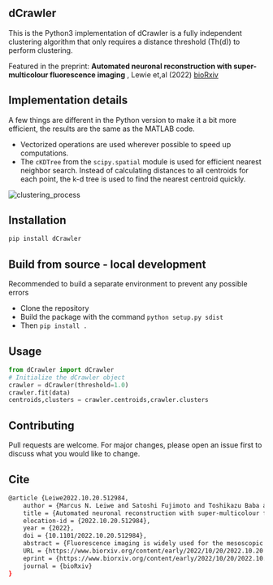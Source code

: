 ## dCrawler 

This is the Python3 implementation of dCrawler is a fully independent clustering algorithm that only requires a distance threshold (Th(d)) to perform clustering.

Featured in the preprint:  **Automated neuronal reconstruction with super-multicolour fluorescence imaging** , Lewie et,al (2022) [bioRxiv](https://www.biorxiv.org/content/10.1101/2022.10.20.512984v1)

## Implementation details

A few things are different in the Python version to make it a bit more efficient, the results are the same as the MATLAB code.
- Vectorized operations are used wherever possible to speed up computations.
- The `cKDTree` from the `scipy.spatial` module is used for efficient nearest neighbor search. Instead of calculating distances to all centroids for each point, the k-d tree is used to find the nearest centroid quickly.


![clustering_process](https://github.com/Elsword016/dCrawler/assets/29883365/2f7e6394-50e5-452a-b398-4e3022bf2ce1)

## Installation

```bash
pip install dCrawler
```

## Build from source - local development
Recommended to build a separate environment to prevent any possible errors
- Clone the repository
- Build the package with the command `python setup.py sdist`
- Then `pip install .`

## Usage

```python
from dCrawler import dCrawler
# Initialize the dCrawler object
crawler = dCrawler(threshold=1.0)
crawler.fit(data)
centroids,clusters = crawler.centroids,crawler.clusters
```




## Contributing

Pull requests are welcome. For major changes, please open an issue first to discuss what you would like to change.

## Cite
```bash
@article {Leiwe2022.10.20.512984,
	author = {Marcus N. Leiwe and Satoshi Fujimoto and Toshikazu Baba and Daichi Moriyasu and Biswanath Saha and Richi Sakaguchi and Shigenori Inagaki and Takeshi Imai},
	title = {Automated neuronal reconstruction with super-multicolour fluorescence imaging},
	elocation-id = {2022.10.20.512984},
	year = {2022},
	doi = {10.1101/2022.10.20.512984},
	abstract = {Fluorescence imaging is widely used for the mesoscopic mapping of neuronal connectivity. However, neurite reconstruction is challenging, especially when neurons are densely labelled. Here we report a strategy for the fully automated reconstruction of densely labelled neuronal circuits. Firstly, we established stochastic {\textquotedblleft}super-multicolour{\textquotedblright} labelling with up to seven different fluorescent proteins using the Tetbow method. With this method, each neuron was labelled with a unique combination of fluorescent proteins, which were then imaged and separated by linear unmixing. We also established an automated neurite reconstruction pipeline based on the quantitative analysis of multiple dyes (QDyeFinder). To classify colour combinations, we used a newly developed unsupervised clustering algorithm, dCrawler, in which data points in multi-dimensional space were clustered based on a given threshold distance. Our new strategy allows for the reconstruction of neurites for up to hundreds of neurons at a millimetre scale without manual tracing. Competing Interest StatementTI, MNL, and SF has filed a patent application for QDyeFinder.},
	URL = {https://www.biorxiv.org/content/early/2022/10/20/2022.10.20.512984},
	eprint = {https://www.biorxiv.org/content/early/2022/10/20/2022.10.20.512984.full.pdf},
	journal = {bioRxiv}
}
```
